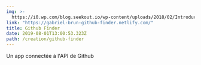 ```yaml
---
img: >-
  https://i0.wp.com/blog.seekout.io/wp-content/uploads/2018/02/Introducing-GitHub-Search_-Your-Source-for-Finding-and-Qualifying-Dev-Talent.png?resize=740%2C370&ssl=1
link: "https://gabriel-brun-github-finder.netlify.com/"
title: Github Finder
date: 2019-08-01T13:00:53.323Z
path: /creation/github-finder
---
```


Un app connectée à l'API de Github
